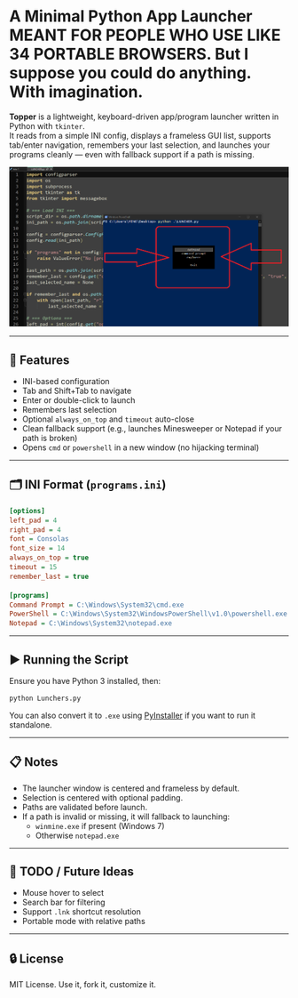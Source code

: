 # A Minimal Python App Launcher MEANT FOR PEOPLE WHO USE LIKE 34 PORTABLE BROWSERS. But I suppose you could do anything. With imagination. 

**Topper** is a lightweight, keyboard-driven app/program launcher written in Python with `tkinter`.  
It reads from a simple INI config, displays a frameless GUI list, supports tab/enter navigation, remembers your last selection, and launches your programs cleanly — even with fallback support if a path is missing.

![screenshot](https://raw.githubusercontent.com/whalelinguni/QuickLuncherBrowers/main/THIS.png)

---

## 🔧 Features

- INI-based configuration
- Tab and Shift+Tab to navigate
- Enter or double-click to launch
- Remembers last selection
- Optional `always_on_top` and `timeout` auto-close
- Clean fallback support (e.g., launches Minesweeper or Notepad if your path is broken)
- Opens `cmd` or `powershell` in a new window (no hijacking terminal)

---

## 🗂️ INI Format (`programs.ini`)

```ini
[options]
left_pad = 4
right_pad = 4
font = Consolas
font_size = 14
always_on_top = true
timeout = 15
remember_last = true

[programs]
Command Prompt = C:\Windows\System32\cmd.exe
PowerShell = C:\Windows\System32\WindowsPowerShell\v1.0\powershell.exe
Notepad = C:\Windows\System32\notepad.exe
```

---

## ▶️ Running the Script

Ensure you have Python 3 installed, then:

```bash
python Lunchers.py
```

You can also convert it to `.exe` using [PyInstaller](https://pyinstaller.org/) if you want to run it standalone.

---

## 📋 Notes

- The launcher window is centered and frameless by default.
- Selection is centered with optional padding.
- Paths are validated before launch.
- If a path is invalid or missing, it will fallback to launching:
  - `winmine.exe` if present (Windows 7)
  - Otherwise `notepad.exe`

---

## 🧩 TODO / Future Ideas

- Mouse hover to select
- Search bar for filtering
- Support `.lnk` shortcut resolution
- Portable mode with relative paths

---

## 🔒 License

MIT License. Use it, fork it, customize it.
```
